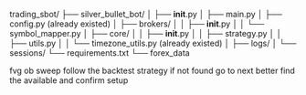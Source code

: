 trading_sbot/
├── silver_bullet_bot/
│   ├── __init__.py
│   ├── main.py
│   ├── config.py (already existed)
│   ├── brokers/
│   │   ├── __init__.py
│   │   └── symbol_mapper.py
│   ├── core/
│   │   ├── __init__.py
│   │   ├── strategy.py
│   │   ├── utils.py
│   │   └── timezone_utils.py (already existed)
│   ├── logs/
│   └── sessions/
└── requirements.txt
└── forex_data

fvg ob sweep follow the backtest strategy if not found go to next
better find the available and confirm setup

